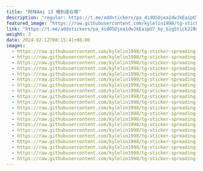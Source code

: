 ```yaml
---
title: "阿咪Ami 13 俺到底在哪"
description: "regular: https://t.me/addstickers/pa_4idOSOjea1dwJkEaipU7_by_SigStick22Bot"
featured_image: "https://raw.githubusercontent.com/kylelin1998/tg-sticker-spreading-worldwide-images/main/img/d4aadefd-f217-4bc4-a232-b620ca8ce311.jpg"
link: "https://t.me/addstickers/pa_4idOSOjea1dwJkEaipU7_by_SigStick22Bot"
weight: 3
date: 2024-02-12T08:15:41+08:00
images:
  - https://raw.githubusercontent.com/kylelin1998/tg-sticker-spreading-worldwide-images/main/img/d4aadefd-f217-4bc4-a232-b620ca8ce311.jpg
  - https://raw.githubusercontent.com/kylelin1998/tg-sticker-spreading-worldwide-images/main/img/8ac5ce0f-cfe2-4fde-886d-ae9cc8b3a205.jpg
  - https://raw.githubusercontent.com/kylelin1998/tg-sticker-spreading-worldwide-images/main/img/b9ff566e-bef6-4c36-b0a3-58e51d677be6.jpg
  - https://raw.githubusercontent.com/kylelin1998/tg-sticker-spreading-worldwide-images/main/img/97fdcd21-e92c-4e4b-b0de-cfaa9c157e4f.jpg
  - https://raw.githubusercontent.com/kylelin1998/tg-sticker-spreading-worldwide-images/main/img/b181e724-503f-46c5-9709-e79bc48e7962.jpg
  - https://raw.githubusercontent.com/kylelin1998/tg-sticker-spreading-worldwide-images/main/img/2f9486b8-6c23-435b-b3b5-4c83cb685756.jpg
  - https://raw.githubusercontent.com/kylelin1998/tg-sticker-spreading-worldwide-images/main/img/f2788dbf-5642-438e-b782-9abc818fba7f.jpg
  - https://raw.githubusercontent.com/kylelin1998/tg-sticker-spreading-worldwide-images/main/img/6462b276-5829-4f14-a9ac-66a155bf5340.jpg
  - https://raw.githubusercontent.com/kylelin1998/tg-sticker-spreading-worldwide-images/main/img/d4195edc-bd98-4597-86d2-80f488756ebc.jpg
  - https://raw.githubusercontent.com/kylelin1998/tg-sticker-spreading-worldwide-images/main/img/8c701600-1f36-46b5-9b5d-07ff1a2ee18e.jpg
  - https://raw.githubusercontent.com/kylelin1998/tg-sticker-spreading-worldwide-images/main/img/8d4937a1-22cb-489e-99f7-baf6a84b1bb3.jpg
  - https://raw.githubusercontent.com/kylelin1998/tg-sticker-spreading-worldwide-images/main/img/261edf6e-080f-462d-bfb9-575e05dce8ef.jpg
  - https://raw.githubusercontent.com/kylelin1998/tg-sticker-spreading-worldwide-images/main/img/2e24760d-7e3e-4d41-94bf-b9f114e46a2b.jpg
  - https://raw.githubusercontent.com/kylelin1998/tg-sticker-spreading-worldwide-images/main/img/5ea64b16-f589-43c6-bd3b-c09674111051.jpg
  - https://raw.githubusercontent.com/kylelin1998/tg-sticker-spreading-worldwide-images/main/img/9676e29c-2f0e-4dc7-8da3-6a8eb710ce72.jpg
  - https://raw.githubusercontent.com/kylelin1998/tg-sticker-spreading-worldwide-images/main/img/2c4b3d24-dc77-4331-93fc-c146060cb28e.jpg
  - https://raw.githubusercontent.com/kylelin1998/tg-sticker-spreading-worldwide-images/main/img/53cee9fb-bbdd-4187-b257-04721bac8c06.jpg
  - https://raw.githubusercontent.com/kylelin1998/tg-sticker-spreading-worldwide-images/main/img/64236bd6-de9a-48cf-a148-e35457365f70.jpg
  - https://raw.githubusercontent.com/kylelin1998/tg-sticker-spreading-worldwide-images/main/img/0912cb7c-ddc7-44db-a6fd-97f3e67667ef.jpg
  - https://raw.githubusercontent.com/kylelin1998/tg-sticker-spreading-worldwide-images/main/img/37b21ab5-7a69-4620-a986-c64b187ccbd3.jpg
---
```

